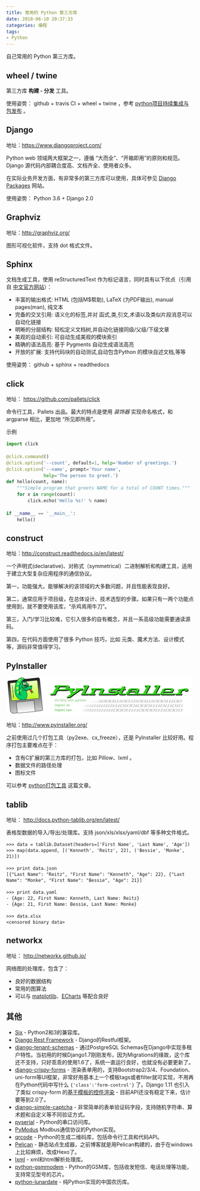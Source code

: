 ```yaml
---
title: 常用的 Python 第三方库
date: 2018-06-10 20:37:33
categories: 编程
tags:
- Python
---
```


自己常用的 Python 第三方库。

<!-- more -->

## wheel / twine

第三方库 **构建 - 分发** 工具。

使用姿势： github + travis CI + wheel + twine ，参考  [python项目持续集成与包发布](https://kinegratii.github.io/2017/04/25/python-project-ci-publish/) 。

## Django

地址：https://www.djangoproject.com/

Python web 领域两大框架之一，遵循 “大而全”、“开箱即用”的原则和规范。Django 源代码内部耦合度高、文档齐全、使用者众多。

在实际业务开发方面，有非常多的第三方库可以使用，具体可参见 [Django Packages](https://djangopackages.org/) 网站。

使用姿势： Python 3.6 + Django 2.0

## Graphviz

地址：http://graphviz.org/

图形可视化软件，支持 dot 格式文件。

## Sphinx

文档生成工具，使用 reStructuredText 作为标记语言，同时具有以下优点（引用自 [中文官方网站](http://sphinx-doc-zh.readthedocs.io/en/latest/)）：

- 丰富的输出格式: HTML (包括M$帮助), LaTeX (为PDF输出), manual pages(man), 纯文本
- 完备的交叉引用: 语义化的标签,并对 函式,类,引文,术语以及类似片段消息可以自动化链接
- 明晰的分层结构: 轻松定义文档树,并自动化链接同级/父级/下级文章
- 美观的自动索引: 可自动生成美观的模块索引
- 精确的语法高亮: 基于 Pygments 自动生成语法高亮
- 开放的扩展: 支持代码块的自动测试,自动包含Python 的模块自述文档,等等

使用姿势：  github + sphinx + readthedocs

## click

地址： https://github.com/pallets/click

命令行工具，Pallets 出品。最大的特点是使用 *装饰器* 实现命名格式，和 argparse 相比，更加地 “所见即所用”。

示例

```python
import click

@click.command()
@click.option('--count', default=1, help='Number of greetings.')
@click.option('--name', prompt='Your name',
              help='The person to greet.')
def hello(count, name):
    """Simple program that greets NAME for a total of COUNT times."""
    for x in range(count):
        click.echo('Hello %s!' % name)

if __name__ == '__main__':
    hello()
```

## construct

地址：http://construct.readthedocs.io/en/latest/

一个声明式(declarative)、对称式（symmetrical）二进制解析和构建工具，适用于建立大型复杂应用程序的通信协议。

第一，功能强大。能够解决的该领域的大多数问题，并且性能表现良好。

第二，通常应用于项目级，在总体设计、技术选型的步骤。如果只有一两个功能点使用到，就不要使用该库，“杀鸡焉用牛刀”。

第三，入门/学习比较难，它引入很多的自有概念，并且一系高级功能需要通读源码。

第四，在代码方面使用了很多 Python 技巧，比如 元类、魔术方法、设计模式等，源码非常值得学习。

## PyInstaller

![PyInstaller](/images/pyinstaller-draft1c-header-trans.png)

地址：http://www.pyinstaller.org/

之前使用过几个打包工具（py2exe、cx_freeze），还是 PyInstaller 比较好用。程序打包主要难点在于：

- 含有C扩展的第三方库的打包，比如 Pillow、lxml 。
- 数据文件的路径处理
- 图标文件

可以参考 [python打包工具](https://kinegratii.github.io/2016/04/23/python-package/) 这篇文章。

## tablib

地址： http://docs.python-tablib.org/en/latest/

表格型数据的导入/导出/处理库。支持 json/xls/xlsx/yaml/dbf 等多种文件格式。

```
>>> data = tablib.Dataset(headers=['First Name', 'Last Name', 'Age'])
>>> map(data.append, [('Kenneth', 'Reitz', 22), ('Bessie', 'Monke', 21)])

>>> print data.json
[{"Last Name": "Reitz", "First Name": "Kenneth", "Age": 22}, {"Last Name": "Monke", "First Name": "Bessie", "Age": 21}]

>>> print data.yaml
- {Age: 22, First Name: Kenneth, Last Name: Reitz}
- {Age: 21, First Name: Bessie, Last Name: Monke}

>>> data.xlsx
<censored binary data>
```

## networkx

地址： http://networkx.github.io/

网络图的处理库，包含了：

- 良好的数据结构
- 常用的图算法
- 可以与 [matplotlib](https://matplotlib.org/)、[ECharts](http://echarts.baidu.com/) 等配合良好

## 其他

- [Six](https://pythonhosted.org/six/) - Python2和3的兼容库。
- [Django Rest Framework](https://github.com/encode/django-rest-framework) - Django的Restful框架。
- [django-tenant-schemas](https://github.com/bernardopires/django-tenant-schemas) - 通过PostgreSQL Schemas在Django中实现多租户特性。当初用的时候Django1.7刚刚发布，因为Migrations的缘故，这个库还不支持，只好乖乖的使用1.6了，系统一直运行良好，也就没有必要更新了。
- [django-crispy-forms](https://github.com/django-crispy-forms/django-crispy-forms) - 渲染表单用的，支持Bootstrap2/3/4、Foundation、uni-form等UI框架，非常好用基本上一个模板tags或者filter就可实现，不用再在Python代码中写什么 `{'class':'form-control'}` 了。Django 1.11 也引入了类似 crispy-form 的[基于模板的控件渲染](https://docs.djangoproject.com/en/1.11/ref/forms/renderers/)  - 目前API还没有稳定下来，估计要等到2.0了。
- [django-simple-captcha](https://github.com/mbi/django-simple-captcha) - 非常简单的表单验证码字段，支持随机字符串、算术题和自定义等不同验证方式。
- [pyserial](https://github.com/pyserial/pyserial) - Python的串口访问库。
- [PyModus](https://github.com/riptideio/pymodbus) Modbus通信协议的Python实现。
- [qrcode](https://github.com/lincolnloop/python-qrcode) - Python的生成二维码库，包括命令行工具和代码API。
- [Pelican](http://blog.getpelican.com/) - 静态站点生成器，之前博客就是用Pelican构建的，由于在windows上比较麻烦，改成Hexo了。
- [lxml](http://lxml.de/) - xml和html解析处理库。
- [python-gsmmodem](https://github.com/faucamp/python-gsmmodem) - Python的GSM库，包括收发短信、电话处理等功能，支持常见型号的芯片。
- [python-lunardate](https://github.com/lidaobing/python-lunardate) - 纯Python实现的中国农历库。
